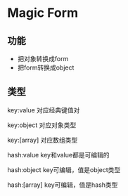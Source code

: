 # Magic Form #

## 功能
- 把对象转换成form
- 把form转换成object

## 类型

key:value 对应经典键值对

key:object	对应对象类型

key:[array]		对应数组类型

hash:value	key和value都是可编辑的

hash:object	key可编辑，值是object类型

hash:[array] key可编辑，值是hash类型
